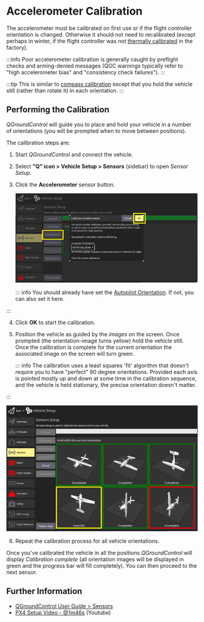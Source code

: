 # Accelerometer Calibration

The accelerometer must be calibrated on first use or if the flight controller orientation is changed.
Otherwise it should not need to recalibrated (except perhaps in winter, if the flight controller was not [thermally calibrated](../advanced_config/sensor_thermal_calibration.md) in the factory).

:::info
Poor accelerometer calibration is generally caught by preflight checks and arming-denied messages (QGC warnings typically refer to "high accelerometer bias" and "consistency check failures").
:::

:::tip
This is similar to [compass calibration](../config/compass.md) except that you hold the vehicle still (rather than rotate it) in each orientation.
:::

## Performing the Calibration

_QGroundControl_ will guide you to place and hold your vehicle in a number of orientations (you will be prompted when to move between positions).

The calibration steps are:

1. Start _QGroundControl_ and connect the vehicle.

2. Select **"Q" icon > Vehicle Setup > Sensors** (sidebar) to open _Sensor Setup_.

3. Click the **Accelerometer** sensor button.

   ![Accelerometer calibration](../../assets/qgc/setup/sensor/accelerometer.png)

   ::: info
   You should already have set the [Autopilot Orientation](../config/flight_controller_orientation.md).
   If not, you can also set it here.

:::

4. Click **OK** to start the calibration.

5. Position the vehicle as guided by the _images_ on the screen.
   Once prompted (the orientation-image turns yellow) hold the vehicle still.
   Once the calibration is complete for the current orientation the associated image on the screen will turn green.

   ::: info
   The calibration uses a least squares 'fit' algorithm that doesn't require you to have "perfect" 90 degree orientations.
   Provided each axis is pointed mostly up and down at some time in the calibration sequence, and the vehicle is held stationary, the precise orientation doesn't matter.

:::

   ![Accelerometer calibration](../../assets/qgc/setup/sensor/accelerometer_positions_px4.png)

6. Repeat the calibration process for all vehicle orientations.

Once you've calibrated the vehicle in all the positions _QGroundControl_ will display _Calibration complete_ (all orientation images will be displayed in green and the progress bar will fill completely).
You can then proceed to the next sensor.

## Further Information

- [QGroundControl User Guide > Sensors](https://docs.qgroundcontrol.com/master/en/qgc-user-guide/setup_view/sensors_px4.html#accelerometer)
- [PX4 Setup Video - @1m46s](https://youtu.be/91VGmdSlbo4?t=1m46s) (Youtube)
